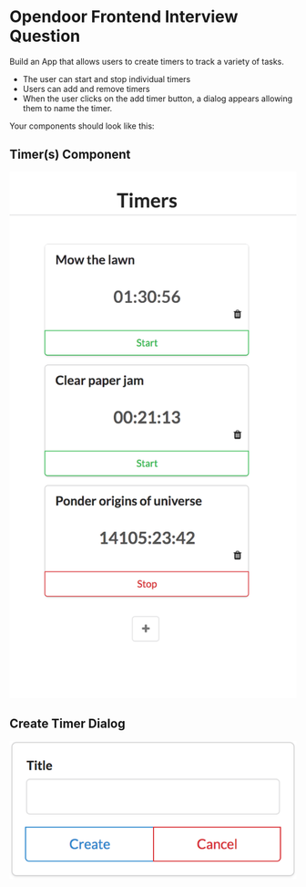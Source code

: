 # Opendoor Frontend Interview Question

Build an App that allows users to create timers to track a variety of tasks.

- The user can start and stop individual timers
- Users can add and remove timers
- When the user clicks on the add timer button, a dialog appears allowing them to name the timer.

Your components should look like this:

## Timer(s) Component

![Timers](https://raw.githubusercontent.com/thegartrell/opendoor-question/main/specs/8xwKYSy.png)

## Create Timer Dialog

![Create Timer](https://raw.githubusercontent.com/thegartrell/opendoor-question/main/specs/UxamYuY.png)

